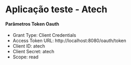 # Aplicação teste - Atech

#### Parâmetros Token Oauth
- Grant Type: Client Credentials
- Access Token URL: http://localhost:8080/oauth/token
- Client ID: atech
- Client Secret: atech
- Scope: read